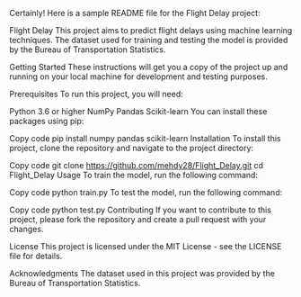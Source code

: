Certainly! Here is a sample README file for the Flight Delay project:

Flight Delay
This project aims to predict flight delays using machine learning techniques. The dataset used for training and testing the model is provided by the Bureau of Transportation Statistics.

Getting Started
These instructions will get you a copy of the project up and running on your local machine for development and testing purposes.

Prerequisites
To run this project, you will need:

Python 3.6 or higher
NumPy
Pandas
Scikit-learn
You can install these packages using pip:

Copy code
pip install numpy pandas scikit-learn
Installation
To install this project, clone the repository and navigate to the project directory:

Copy code
git clone https://github.com/mehdy28/Flight_Delay.git
cd Flight_Delay
Usage
To train the model, run the following command:

Copy code
python train.py
To test the model, run the following command:

Copy code
python test.py
Contributing
If you want to contribute to this project, please fork the repository and create a pull request with your changes.

License
This project is licensed under the MIT License - see the LICENSE file for details.

Acknowledgments
The dataset used in this project was provided by the Bureau of Transportation Statistics.
